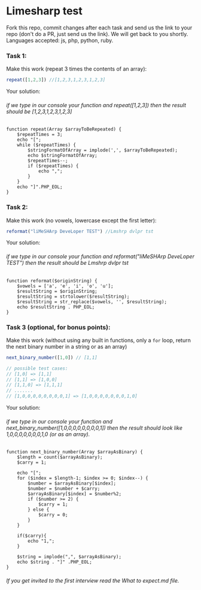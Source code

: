 # Limesharp test

Fork this repo, commit changes after each task and send us the link to your repo (don't do a PR, just send us the link).
We will get back to you shortly. 
Languages accepted: js, php, python, ruby. 

### Task 1: 
Make this work (repeat 3 times the contents of an array):
```javascript
repeat([1,2,3]) //[1,2,3,1,2,3,1,2,3]
```
Your solution:

###### if we type in our console your function and repeat([1,2,3]) then the result should be [1,2,3,1,2,3,1,2,3] 
```
function repeat(Array $arrayToBeRepeated) {
    $repeatTimes = 3;
    echo "[";
    while ($repeatTimes) {
        $stringFormatOfArray = implode(',', $arrayToBeRepeated);
        echo $stringFormatOfArray;
        $repeatTimes--;
        if ($repeatTimes) {
            echo ",";
        }
    }
    echo "]".PHP_EOL;
}
```

### Task 2:
Make this work (no vowels, lowercase except the first letter):
```javascript
reformat("liMeSHArp DeveLoper TEST") //Lmshrp dvlpr tst
```
Your solution:

###### if we type in our console your function and reformat("liMeSHArp DeveLoper TEST") then the result should be Lmshrp dvlpr tst
```
function reformat($originString) {
    $vowels = ['a', 'e', 'i', 'o', 'u'];
    $resultString = $originString;
    $resultString = strtolower($resultString);
    $resultString = str_replace($vowels, '', $resultString);
    echo $resultString . PHP_EOL;
}
```

### Task 3 (optional, for bonus points):
Make this work (without using any built in functions, only a `for` loop, return the next binary number in a string or as an array)
```javascript
next_binary_number([1,0]) // [1,1]

// possible test cases:
// [1,0] => [1,1]
// [1,1] => [1,0,0]
// [1,1,0] => [1,1,1]
// .......
// [1,0,0,0,0,0,0,0,0,1] => [1,0,0,0,0,0,0,0,1,0]
```
Your solution:

###### if we type in our console your function and next_binary_number([1,0,0,0,0,0,0,0,0,1]) then the result should look like 1,0,0,0,0,0,0,0,1,0 (or as an array).
```
function next_binary_number(Array $arrayAsBinary) {
    $length = count($arrayAsBinary);
    $carry = 1;
    
    echo "[";
    for ($index = $length-1; $index >= 0; $index--) {
        $number = $arrayAsBinary[$index];
        $number = $number + $carry;
        $arrayAsBinary[$index] = $number%2;
        if ($number >= 2) {
            $carry = 1;
        } else {
            $carry = 0;
        }
    }
    
    if($carry){
        echo "1,";
    }
    
    $string = implode(",", $arrayAsBinary);
    echo $string . "]" .PHP_EOL;
}
```
###### If you get invited to the first interview read the What to expect.md file.
